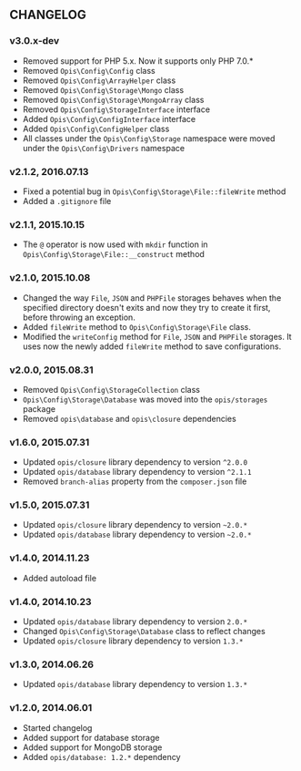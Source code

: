 CHANGELOG
---------
### v3.0.x-dev

* Removed support for PHP 5.x. Now it supports only PHP 7.0.*
* Removed `Opis\Config\Config` class
* Removed `Opis\Config\ArrayHelper` class
* Removed `Opis\Config\Storage\Mongo` class
* Removed `Opis\Config\Storage\MongoArray` class
* Removed `Opis\Config\StorageInterface` interface
* Added `Opis\Config\ConfigInterface` interface
* Added `Opis\Config\ConfigHelper` class
* All classes under the `Opis\Config\Storage` namespace were moved under
the `Opis\Config\Drivers` namespace

### v2.1.2, 2016.07.13

* Fixed a potential bug in `Opis\Config\Storage\File::fileWrite` method
* Added a `.gitignore` file

### v2.1.1, 2015.10.15

* The `@` operator is now used with `mkdir` function in `Opis\Config\Storage\File::__construct` method

### v2.1.0, 2015.10.08

* Changed the way `File`, `JSON` and `PHPFile` storages behaves when the specified directory doesn't exits and now
they try to create it first, before throwing an exception.
* Added `fileWrite` method to `Opis\Config\Storage\File` class.
* Modified the `writeConfig` method for `File`, `JSON` and `PHPFile` storages. It uses now the newly added
`fileWrite` method to save configurations.

### v2.0.0, 2015.08.31

* Removed `Opis\Config\StorageCollection` class
* `Opis\Config\Storage\Database` was moved into the `opis/storages` package
* Removed `opis\database` and `opis\closure` dependencies

### v1.6.0, 2015.07.31

* Updated `opis/closure` library dependency to version `^2.0.0`
* Updated `opis/database` library dependency to version `^2.1.1`
* Removed `branch-alias` property from the `composer.json` file

### v1.5.0, 2015.07.31

* Updated `opis/closure` library dependency to version `~2.0.*`
* Updated `opis/database` library dependency to version `~2.0.*`

### v1.4.0, 2014.11.23

* Added autoload file

### v1.4.0, 2014.10.23

* Updated `opis/database` library dependency to version `2.0.*`
* Changed `Opis\Config\Storage\Database` class to reflect changes
* Updated `opis/closure` library dependency to version `1.3.*`

### v1.3.0, 2014.06.26

* Updated `opis/database` library dependency to version `1.3.*`

### v1.2.0, 2014.06.01

* Started changelog
* Added support for database storage
* Added support for MongoDB storage
* Added `opis/database: 1.2.*` dependency
